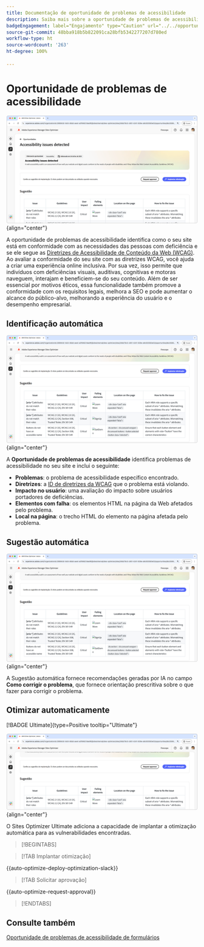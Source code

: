 ```yaml
---
title: Documentação de oportunidade de problemas de acessibilidade
description: Saiba mais sobre a oportunidade de problemas de acessibilidade e como usá-la para aumentar a segurança do site.
badgeEngagement: label="Engajamento" type="Caution" url="../../opportunity-types/engagement.md" tooltip="Engajamento"
source-git-commit: 48bba918b5b822091ca28bfb5342277207d780ed
workflow-type: ht
source-wordcount: '263'
ht-degree: 100%

---
```



# Oportunidade de problemas de acessibilidade

![Oportunidade de problemas de acessibilidade](./assets/accessibility-issues/hero.png){align="center"}

A oportunidade de problemas de acessibilidade identifica como o seu site está em conformidade com as necessidades das pessoas com deficiência e se ele segue as [Diretrizes de Acessibilidade de Conteúdo da Web (WCAG)](https://www.w3.org/TR/WCAG21/). Ao avaliar a conformidade do seu site com as diretrizes WCAG, você ajuda a criar uma experiência online inclusiva. Por sua vez, isso permite que indivíduos com deficiências visuais, auditivas, cognitivas e motoras naveguem, interajam e beneficiem-se do seu conteúdo. Além de ser essencial por motivos éticos, essa funcionalidade também promove a conformidade com os requisitos legais, melhora a SEO e pode aumentar o alcance do público-alvo, melhorando a experiência do usuário e o desempenho empresarial.

## Identificação automática

![Identificar automaticamente problemas de acessibilidade](./assets/accessibility-issues/auto-identify.png){align="center"}

A **Oportunidade de problemas de acessibilidade** identifica problemas de acessibilidade no seu site e inclui o seguinte:

* **Problemas**: o problema de acessibilidade específico encontrado.
* **Diretrizes**: a [ID de diretrizes da WCAG](https://www.w3.org/TR/WCAG21/) que o problema está violando.
* **Impacto no usuário**: uma avaliação do impacto sobre usuários portadores de deficiências.
* **Elementos com falha**: os elementos HTML na página da Web afetados pelo problema.
* **Local na página**: o trecho HTML do elemento na página afetada pelo problema.

## Sugestão automática

![Sugerir automaticamente problemas de acessibilidade](./assets/accessibility-issues/auto-suggest.png){align="center"}

A Sugestão automática fornece recomendações geradas por IA no campo **Como corrigir o problema**, que fornece orientação prescritiva sobre o que fazer para corrigir o problema.

## Otimizar automaticamente

[!BADGE Ultimate]{type=Positive tooltip="Ultimate"}

![Otimizar automaticamente problemas de acessibilidade](./assets/accessibility-issues/auto-optimize.png){align="center"}

O Sites Optimizer Ultimate adiciona a capacidade de implantar a otimização automática para as vulnerabilidades encontradas.

>[!BEGINTABS]

>[!TAB Implantar otimização]

{{auto-optimize-deploy-optimization-slack}}

>[!TAB Solicitar aprovação]

{{auto-optimize-request-approval}}

>[!ENDTABS]

## Consulte também

[Oportunidade de problemas de acessibilidade de formulários](/help/documentation/opportunities/forms-accessibility-issues.md)
